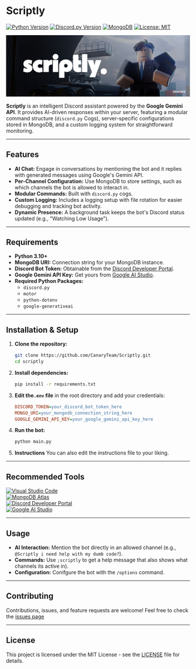 # Scriptly

[![Python Version](https://img.shields.io/badge/Python-3.10+-blue?logo=python&logoColor=white)](https://www.python.org/)
[![Discord.py Version](https://img.shields.io/badge/discord.py-v2.x-blue?logo=discord&logoColor=white)](https://github.com/Rapptz/discord.py)
[![MongoDB](https://img.shields.io/badge/Database-MongoDB-47A248?logo=mongodb&logoColor=white)](https://www.mongodb.com/)
[![License: MIT](https://img.shields.io/badge/License-MIT-yellow.svg)](https://opensource.org/licenses/MIT)

![Scriptly Banner](assets/banner.png)

**Scriptly** is an intelligent Discord assistant powered by the **Google Gemini API**. It provides AI-driven responses within your server, featuring a modular command structure (`discord.py` Cogs), server-specific configurations stored in MongoDB, and a custom logging system for straightforward monitoring.

---

## Features

*   **AI Chat:** Engage in conversations by mentioning the bot and it replies with generated messages using Google's Gemini API.
*   **Per-Channel Configuration:** Use MongoDB to store settings, such as which channels the bot is allowed to interact in.
*   **Modular Commands:** Built with `discord.py` cogs.
*   **Custom Logging:** Includes a logging setup with file rotation for easier debugging and tracking bot activity.
*   **Dynamic Presence:** A background task keeps the bot's Discord status updated (e.g., "Watching Low Usage").

---

## Requirements

*   **Python 3.10+**
*   **MongoDB URI:** Connection string for your MongoDB instance.
*   **Discord Bot Token:** Obtainable from the [Discord Developer Portal](https://discord.com/developers/applications).
*   **Google Gemini API Key:** Get yours from [Google AI Studio](https://aistudio.google.com/app/apikey).
*   **Required Python Packages:**
    *   `discord.py`
    *   `motor`
    *   `python-dotenv`
    *   `google-generativeai`

---

## Installation & Setup

1.  **Clone the repository:**
    ```bash
    git clone https://github.com/CanaryTeam/Scriptly.git
    cd scriptly
    ```

2.  **Install dependencies:**
    ```bash
    pip install -r requirements.txt
    ```

3.  **Edit the`.env` file** in the root directory and add your credentials:
    ```ini
    DISCORD_TOKEN=your_discord_bot_token_here
    MONGO_URI=your_mongodb_connection_string_here
    GOOGLE_GEMINI_API_KEY=your_google_gemini_api_key_here
    ```

4.  **Run the bot:**
    ```bash
    python main.py
    ```
    
5.  **Instructions**
    You can also edit the instructions file to your liking.

---

## Recommended Tools

[![Visual Studio Code](https://img.shields.io/badge/Visual%20Studio%20Code-Code%20Editor-blue?logo=visualstudiocode&logoColor=white)](https://code.visualstudio.com/)  
[![MongoDB Atlas](https://img.shields.io/badge/MongoDB%20Atlas-Cloud%20Database-green?logo=mongodb&logoColor=white)](https://www.mongodb.com/cloud/atlas)  
[![Discord Developer Portal](https://img.shields.io/badge/Discord%20Developer%20Portal-Bot%20Management-5865F2?logo=discord&logoColor=white)](https://discord.com/developers/applications)  
[![Google AI Studio](https://img.shields.io/badge/Google%20AI%20Studio-Gemini%20API%20Key-4285F4?logo=google&logoColor=white)](https://aistudio.google.com/app/apikey)  

---

## Usage

*   **AI Interaction:** Mention the bot directly in an allowed channel (e.g., `@Scriptly i need help with my dumb code?`).
*   **Commands:** Use `;scriptly` to get a help message that also shows what channels its active in).
*   **Configuration:** Conifgure the bot with the `/options` command.

---

## Contributing

Contributions, issues, and feature requests are welcome! Feel free to check the [issues page](https://github.com/CanaryTeam/Scriptly/issues)

---

## License

This project is licensed under the MIT License - see the [LICENSE](LICENSE) file for details.
